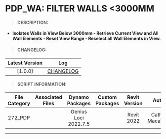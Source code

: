 # PDP_WA: FILTER WALLS <3000MM

> #### DESCRIPTION: 
- **Isolates Walls in View Below 3000mm - Retrieve Current View and All Wall Elements - Reset View Range - Reselect all Wall Elements in View.**

> #### CHANGELOG:

| Latest Version | Log |
| :-------: | :----: | 
|[1.0.0] | [CHANGELOG](/_pdp/changelog/PDP_WA_Below.md) |

> #### SCRIPT INFORMATION: 

| File Category| Associated Files | Dynamo Packages | Custom Packages | Revit Version | Author | Reviewed By |
| :-------: | :----: | :---: | :---: | :---: | :---: | :---: |
| 272_PDP |  | Genius Loci 2022.7.5| | Revit 2022 | Cathrine Macabuhay | |

----------------------------------------------------------------
<!-- > #### SCRIPT: 
<img src="./images/pdp/PDP_WA_Below.png">
----------------------------------------------------------------

> #### DEMO: 

<video width="1280" height="720" controls>
 <source src="./demo/PDP/PDP_WA_ScriptDynamoPlayer.mp4" type="video/mp4">
</video>

#### INSTRUCTIONS: 
**PDP Wall Scripts are to be used in Dynamo Player by order:**

      - 01: [01] Run Walls Filter >3000mm
      - 02: [00] Run Wall Comments [Set Comment]
      - 03: [02] Run Walls Filter <3000mm
      - 04: [00] Run Wall Comments [Set Comment]
------------------------------------------------------------------
Open Dynamo Player 
- *01: Open Dynamo Player & Open PDP Scripts File Path Location*

01. Isolate Walls Above 3000mm
- *01: Open Edit Inputs [Isolate Walls Above 3000mm]*
- *02: Select View To Filter from Drop Down and Run*

02. Assign Wall Comments for Walls Above 3000mm
- *01: Open Edit Inputs [Wall Comment]*
- *02: Input Comment into Text Box*

03. Isolate Walls Below 3000mm
- *01: Open Edit Inputs [Isolate Walls Below 3000mm]*
- *02: Select View To Filter from Drop Down and Run*

04. Assign Wall Comments for Walls Below 3000mm
- *01: Open Edit Inputs [Wall Comment]*
- *02: Input Comment into Text Box*
------------------------------------------------------------------
<img src="./images/pdp/PDPPlayer.png" 
     width="550" 
     height="400" /> -->
